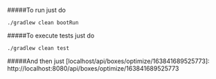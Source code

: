 #####To run just do
```
./gradlew clean bootRun
```
#####To execute tests just do
```
./gradlew clean test
```
#####And then just [localhost/api/boxes/optimize/163841689525773]: http://localhost:8080/api/boxes/optimize/163841689525773
